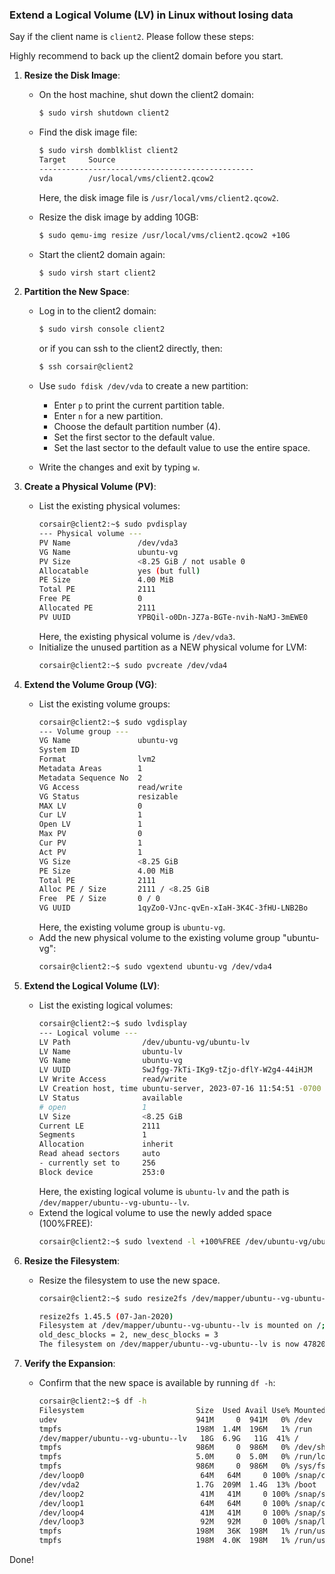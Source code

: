 ### Extend a Logical Volume (LV) in Linux without losing data
Say if the client name is `client2`. Please follow these steps:

Highly recommend to back up the client2 domain before you start.

1. **Resize the Disk Image**:
   - On the host machine, shut down the client2 domain:
     ```bash
     $ sudo virsh shutdown client2
     ```

   - Find the disk image file:
     ```bash
     $ sudo virsh domblklist client2
     Target     Source
     ------------------------------------------------
     vda        /usr/local/vms/client2.qcow2
     ```
     Here, the disk image file is `/usr/local/vms/client2.qcow2`.

   - Resize the disk image by adding 10GB:
     ```bash
     $ sudo qemu-img resize /usr/local/vms/client2.qcow2 +10G
     ```

   - Start the client2 domain again:
     ```bash
     $ sudo virsh start client2
     ```

2. **Partition the New Space**:
   - Log in to the client2 domain:
     ```bash
     $ sudo virsh console client2
     ```
     or if you can ssh to the client2 directly, then:
     ```bash
     $ ssh corsair@client2
     ```

   - Use `sudo fdisk /dev/vda` to create a new partition:
     - Enter `p` to print the current partition table.
     - Enter `n` for a new partition.
     - Choose the default partition number (4).
     - Set the first sector to the default value.
     - Set the last sector to the default value to use the entire space.

   - Write the changes and exit by typing `w`.

3. **Create a Physical Volume (PV)**:
   - List the existing physical volumes:
     ```bash
     corsair@client2:~$ sudo pvdisplay
     --- Physical volume ---
     PV Name               /dev/vda3
     VG Name               ubuntu-vg
     PV Size               <8.25 GiB / not usable 0
     Allocatable           yes (but full)
     PE Size               4.00 MiB
     Total PE              2111
     Free PE               0
     Allocated PE          2111
     PV UUID               YPBQil-o0Dn-JZ7a-BGTe-nvih-NaMJ-3mEWE0
     ```
     Here, the existing physical volume is `/dev/vda3`.
   - Initialize the unused partition as a NEW physical volume for LVM:
     ```bash
     corsair@client2:~$ sudo pvcreate /dev/vda4
     ```

4. **Extend the Volume Group (VG)**:
   - List the existing volume groups:
     ```bash
     corsair@client2:~$ sudo vgdisplay
     --- Volume group ---
     VG Name               ubuntu-vg
     System ID
     Format                lvm2
     Metadata Areas        1
     Metadata Sequence No  2
     VG Access             read/write
     VG Status             resizable
     MAX LV                0
     Cur LV                1
     Open LV               1
     Max PV                0
     Cur PV                1
     Act PV                1
     VG Size               <8.25 GiB
     PE Size               4.00 MiB
     Total PE              2111
     Alloc PE / Size       2111 / <8.25 GiB
     Free  PE / Size       0 / 0
     VG UUID               1qyZo0-VJnc-qvEn-xIaH-3K4C-3fHU-LNB2Bo
     ```
     Here, the existing volume group is `ubuntu-vg`.
   - Add the new physical volume to the existing volume group "ubuntu-vg":
     ```bash
     corsair@client2:~$ sudo vgextend ubuntu-vg /dev/vda4
     ```

5. **Extend the Logical Volume (LV)**:
   - List the existing logical volumes:
     ```bash
     corsair@client2:~$ sudo lvdisplay
     --- Logical volume ---
     LV Path                /dev/ubuntu-vg/ubuntu-lv
     LV Name                ubuntu-lv
     VG Name                ubuntu-vg
     LV UUID                SwJfgg-7kTi-IKg9-tZjo-dflY-W2g4-44iHJM
     LV Write Access        read/write
     LV Creation host, time ubuntu-server, 2023-07-16 11:54:51 -0700
     LV Status              available
     # open                 1
     LV Size                <8.25 GiB
     Current LE             2111
     Segments               1
     Allocation             inherit
     Read ahead sectors     auto
     - currently set to     256
     Block device           253:0
     ```
     Here, the existing logical volume is `ubuntu-lv` and the path is `/dev/mapper/ubuntu--vg-ubuntu--lv`.
   - Extend the logical volume to use the newly added space (100%FREE):
     ```bash
     corsair@client2:~$ sudo lvextend -l +100%FREE /dev/ubuntu-vg/ubuntu-lv
     ```

6. **Resize the Filesystem**:
   - Resize the filesystem to use the new space.
     ```bash
     corsair@client2:~$ sudo resize2fs /dev/mapper/ubuntu--vg-ubuntu--lv

     resize2fs 1.45.5 (07-Jan-2020)
     Filesystem at /dev/mapper/ubuntu--vg-ubuntu--lv is mounted on /; on-line resizing required
     old_desc_blocks = 2, new_desc_blocks = 3
     The filesystem on /dev/mapper/ubuntu--vg-ubuntu--lv is now 4782080 (4k) blocks long.
     ```

7. **Verify the Expansion**:
   - Confirm that the new space is available by running `df -h`:
     ```bash
     corsair@client2:~$ df -h
     Filesystem                         Size  Used Avail Use% Mounted on
     udev                               941M     0  941M   0% /dev
     tmpfs                              198M  1.4M  196M   1% /run
     /dev/mapper/ubuntu--vg-ubuntu--lv   18G  6.9G   11G  41% /
     tmpfs                              986M     0  986M   0% /dev/shm
     tmpfs                              5.0M     0  5.0M   0% /run/lock
     tmpfs                              986M     0  986M   0% /sys/fs/cgroup
     /dev/loop0                          64M   64M     0 100% /snap/core20/2015
     /dev/vda2                          1.7G  209M  1.4G  13% /boot
     /dev/loop2                          41M   41M     0 100% /snap/snapd/20290
     /dev/loop1                          64M   64M     0 100% /snap/core20/1974
     /dev/loop4                          41M   41M     0 100% /snap/snapd/20092
     /dev/loop3                          92M   92M     0 100% /snap/lxd/24061
     tmpfs                              198M   36K  198M   1% /run/user/123
     tmpfs                              198M  4.0K  198M   1% /run/user/1000
     ```

Done!
